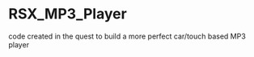 RSX_MP3_Player
==============

code created in the quest to build a more perfect car/touch based MP3 player
